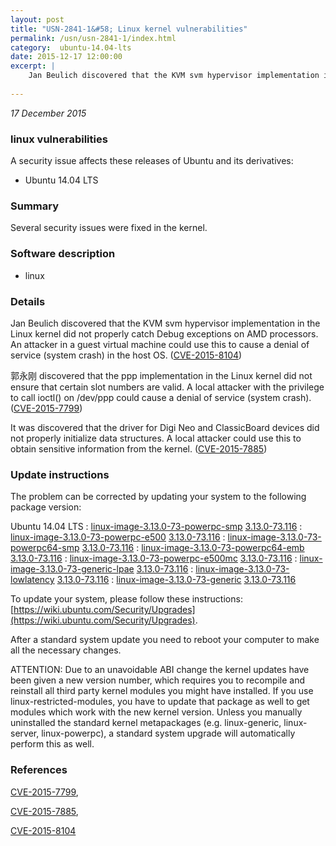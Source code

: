 ```yaml
---
layout: post
title: "USN-2841-1&#58; Linux kernel vulnerabilities"
permalink: /usn/usn-2841-1/index.html
category:  ubuntu-14.04-lts
date: 2015-12-17 12:00:00
excerpt: |
    Jan Beulich discovered that the KVM svm hypervisor implementation in the Linux kernel did not properly catch Debug exceptions on AMD processors. An attacker in a guest virtual machine could use this to cause a denial of service (system crash) in the host OS. ([CVE-2015-8104](http://people.ubuntu.com/~ubuntu-security/cve/CVE-2015-8104))
    
--- 
```

 
 

*17 December 2015*

### linux vulnerabilities

A security issue affects these releases of Ubuntu and its derivatives:

* Ubuntu 14.04 LTS

### Summary

Several security issues were fixed in the kernel. 

### Software description

* linux 

### Details

Jan Beulich discovered that the KVM svm hypervisor implementation in the Linux kernel did not properly catch Debug exceptions on AMD processors. An attacker in a guest virtual machine could use this to cause a denial of service (system crash) in the host OS. ([CVE-2015-8104](http://people.ubuntu.com/~ubuntu-security/cve/CVE-2015-8104))

郭永刚 discovered that the ppp implementation in the Linux kernel did not ensure that certain slot numbers are valid. A local attacker with the privilege to call ioctl() on /dev/ppp could cause a denial of service (system crash). ([CVE-2015-7799](http://people.ubuntu.com/~ubuntu-security/cve/CVE-2015-7799))

It was discovered that the driver for Digi Neo and ClassicBoard devices did not properly initialize data structures. A local attacker could use this to obtain sensitive information from the kernel. ([CVE-2015-7885](http://people.ubuntu.com/~ubuntu-security/cve/CVE-2015-7885)) 

### Update instructions

The problem can be corrected by updating your system to the following package version:

Ubuntu 14.04 LTS
 : [linux-image-3.13.0-73-powerpc-smp](https://launchpad.net/ubuntu/+source/linux) <span> [3.13.0-73.116](https://launchpad.net/ubuntu/+source/linux/3.13.0-73.116) </span> 
 : [linux-image-3.13.0-73-powerpc-e500](https://launchpad.net/ubuntu/+source/linux) <span> [3.13.0-73.116](https://launchpad.net/ubuntu/+source/linux/3.13.0-73.116) </span> 
 : [linux-image-3.13.0-73-powerpc64-smp](https://launchpad.net/ubuntu/+source/linux) <span> [3.13.0-73.116](https://launchpad.net/ubuntu/+source/linux/3.13.0-73.116) </span> 
 : [linux-image-3.13.0-73-powerpc64-emb](https://launchpad.net/ubuntu/+source/linux) <span> [3.13.0-73.116](https://launchpad.net/ubuntu/+source/linux/3.13.0-73.116) </span> 
 : [linux-image-3.13.0-73-powerpc-e500mc](https://launchpad.net/ubuntu/+source/linux) <span> [3.13.0-73.116](https://launchpad.net/ubuntu/+source/linux/3.13.0-73.116) </span> 
 : [linux-image-3.13.0-73-generic-lpae](https://launchpad.net/ubuntu/+source/linux) <span> [3.13.0-73.116](https://launchpad.net/ubuntu/+source/linux/3.13.0-73.116) </span> 
 : [linux-image-3.13.0-73-lowlatency](https://launchpad.net/ubuntu/+source/linux) <span> [3.13.0-73.116](https://launchpad.net/ubuntu/+source/linux/3.13.0-73.116) </span> 
 : [linux-image-3.13.0-73-generic](https://launchpad.net/ubuntu/+source/linux) <span> [3.13.0-73.116](https://launchpad.net/ubuntu/+source/linux/3.13.0-73.116) </span> 

To update your system, please follow these instructions: [https://wiki.ubuntu.com/Security/Upgrades](https://wiki.ubuntu.com/Security/Upgrades).

After a standard system update you need to reboot your computer to make all the necessary changes.

ATTENTION: Due to an unavoidable ABI change the kernel updates have been given a new version number, which requires you to recompile and reinstall all third party kernel modules you might have installed. If you use linux-restricted-modules, you have to update that package as well to get modules which work with the new kernel version. Unless you manually uninstalled the standard kernel metapackages (e.g. linux-generic, linux-server, linux-powerpc), a standard system upgrade will automatically perform this as well. 

### References

 
 [CVE-2015-7799](http://people.ubuntu.com/~ubuntu-security/cve/CVE-2015-7799), 

 [CVE-2015-7885](http://people.ubuntu.com/~ubuntu-security/cve/CVE-2015-7885), 

 [CVE-2015-8104](http://people.ubuntu.com/~ubuntu-security/cve/CVE-2015-8104)
 

